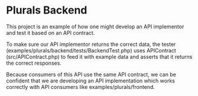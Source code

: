 Plurals Backend
===============

This project is an example of how one might develop an API implementor and test it based on an API contract.

To make sure our API implementor returns the correct data, the tester (examples/plurals/backend/tests/BackendTest.php) uses APIContract (src/APIContract.php) to feed it with example data and asserts that it returns the correct responses.

Because consumers of this API use the same API contract, we can be confident that we are developing an API implementation which works correctly with API consumers like examples/plurals/frontend.

